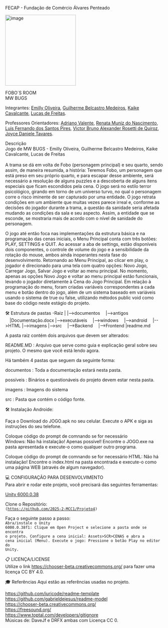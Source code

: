 FECAP - Fundação de Comércio Álvares Penteado

<img width="225" height="225" alt="image" src="https://github.com/user-attachments/assets/6feed53c-e3f7-4e79-b3d5-49ee00a5f485" />


FOBO´S ROOM <br>
MW BUGS

Integrantes: 
[Emilly Oliveira](https://www.linkedin.com/in/emilly-oliveira-860ba32b4?utm_source=share&utm_campaign=share_via&utm_content=profile&utm_medium=android_app), 
[Guilherme Belcastro Medeiros](www.linkedin.com/in/guilherme-belcastro-medeiros-785598281), 
[Kaike Cavalcante](https://www.linkedin.com/in/kaike-cavalcante-7283a0266?utm_source=share&utm_campaign=share_via&utm_content=profile&utm_medium=android_app), 
[Lucas de Freitas](https://www.linkedin.com/in/lucas-soares-a6b677364?utm_source=share&utm_campaign=share_via&utm_content=profile&utm_medium=android_app).

Professores Orientadores: 
[Adriano Valente](https://www.linkedin.com/in/adriano-valente-534576135/),
[Renata Muniz do Nascimento](https://www.linkedin.com/in/remuniz/), 
[Luis Fernando dos Santos Pires](https://www.linkedin.com/in/luisspires/), 
[Victor Bruno Alexander Rosetti de Quiroz](https://www.linkedin.com/in/victorbarq/),
[Joyce Daniele Tavares]().

Descrição <br>
Jogo de MW BUGS - Emilly Oliveira, Guilherme Belcastro Medeiros, Kaike Cavalcante, Lucas de Freitas <br><br>
A trama se dá em volta de Fobo (personagem principal) e seu quarto, sendo assim, de maneira resumida, a história: Teremos Fobo, um personagem que está preso em seu próprio quarto, e para escapar desse ambiente, será necessário a resolução de alguns puzzles e a descoberta de alguns itens especiais que ficam escondidos pela cena. O jogo será no estilo terror psicológico, girando em torno de um universo turvo, no qual o personagem corre o risco iminente de ser capturado por uma entidade. O jogo retrata condições em um ambiente que muitas vezes parece irreal e, conforme as decisões do jogador durante a trama, a questão da sanidade seria afetada mudando as condições da sala e seu aspecto. Assim, a entidade que se esconde, se mostraria mais de acordo com o nível de sanidade do personagem.

O jogo até então foca nas implementações da estrutura básica e na programação das cenas iniciais, o Menu Principal conta com três botões: PLAY, SETTINGS e QUIT. Ao acessar a aba de settings, estão disponíveis dois componentes, o controle de volume do jogo e a sensibilidade da rotação do mouse, ambos ainda inoperantes nesta fase do desenvolvimento. Retornando ao Menu Principal, ao clicar em play, o jogador é direcionado para uma tela com quatro opções: Novo Jogo, Carregar Jogo, Salvar Jogo e voltar ao menu principal. No momento, apenas as opções Novo Jogo e voltar ao menu principal estão funcionais, levando o jogador diretamente à Cena do Jogo Principal. Em relação à programação do menu, foram criadas variáveis correspondentes a cada menu e botão dentro do jogo, além de um sistema baseado em variáveis usando o sistema de true ou false, utilizando métodos public void como base do código neste estágio do projeto.



🛠 Estrutura de pastas
-Raiz
|
|-->documentos
 |-->antigos
 |Documentação.docx
|-->executáveis
 ​​|-->windows
 |-->android
 |-->HTML
|-->imagens
|-->src
 |-->Backend
 |-->Frontend
|readme.md

A pasta raiz contém dois arquivos que devem ser alterados:

README.MD : Arquivo que serve como guia e explicação geral sobre seu projeto. O mesmo que você está lendo agora.

Há também 4 pastas que seguem da seguinte forma:

documentos : Toda a documentação estará nesta pasta.

possíveis : Binários e questionáveis ​​do projeto devem estar nesta pasta.

imagens : Imagens do sistema

src : Pasta que contém o código fonte.

🛠 Instalação
Androide:

Faça o Download do JOGO.apk no seu celular. Execute o APK e siga as instruções do seu telefone.

Coloque código do prompt de comnando se for necessário <br>
Windows:
Não há instalação! 
Apenas possível! Encontre o JOGO.exe na pasta apresentada e execute-o como qualquer outro programa.

Coloque código do prompt de comnando se for necessário
HTML:
Não há instalação! Encontre o index.html na pasta encontrada e execute-o como uma página WEB (através de algum navegador). 


💻 CONFIGURAÇÃO PARA DESENVOLVIMENTO <br>
Para abrir e rodar este projeto, você precisará das seguintes ferramentas:

[Unity 6000.0.38](https://unity.com/pt/releases/editor/whats-new/6000.0.38f1)


Clone o Repositório: <br>
<code>(https://github.com/2025-2-MCC1/Projeto4)</code>

Faça o seguinte passo a passo: <br>
<code>Abra/instale o Unity 6000.0.38f1: Clique em Open Project e selecione a pasta onde se encontra o projeto.
 Configure a cena inicial: Assets>SCR>CENAS e abra a cena inicial (Menu).
 Execute o jogo: Pressione o botão Play no editor do Unity.</code>

📋 LICENÇA/LICENSE <br>
Utilize o link https://chooser-beta.creativecommons.org/ para fazer uma licença CC BY 4.0.

🎓 Referências
Aqui estão as referências usadas no projeto.

https://github.com/iuricode/readme-template <br>
https://github.com/gabrieldejesus/readme-model <br>
https://chooser-beta.creativecommons.org/ <br>
https://freesound.org/ <br>
https://www.toptal.com/developers/gitignore <br>
Músicas de: DaveJf e DRFX ambas com Licença CC 0. <br>
